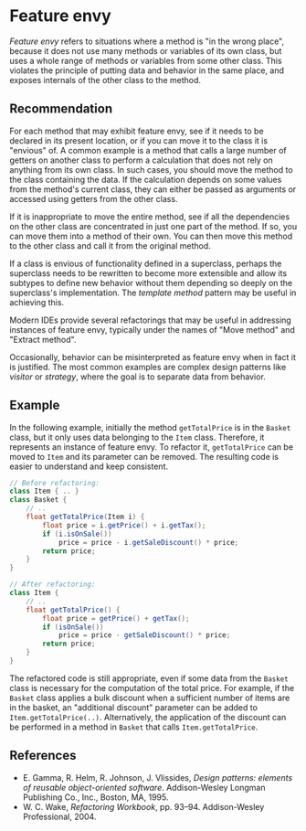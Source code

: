 # Feature envy
*Feature envy* refers to situations where a method is "in the wrong place", because it does not use many methods or variables of its own class, but uses a whole range of methods or variables from some other class. This violates the principle of putting data and behavior in the same place, and exposes internals of the other class to the method.


## Recommendation
For each method that may exhibit feature envy, see if it needs to be declared in its present location, or if you can move it to the class it is "envious" of. A common example is a method that calls a large number of getters on another class to perform a calculation that does not rely on anything from its own class. In such cases, you should move the method to the class containing the data. If the calculation depends on some values from the method's current class, they can either be passed as arguments or accessed using getters from the other class.

If it is inappropriate to move the entire method, see if all the dependencies on the other class are concentrated in just one part of the method. If so, you can move them into a method of their own. You can then move this method to the other class and call it from the original method.

If a class is envious of functionality defined in a superclass, perhaps the superclass needs to be rewritten to become more extensible and allow its subtypes to define new behavior without them depending so deeply on the superclass's implementation. The *template method* pattern may be useful in achieving this.

Modern IDEs provide several refactorings that may be useful in addressing instances of feature envy, typically under the names of "Move method" and "Extract method".

Occasionally, behavior can be misinterpreted as feature envy when in fact it is justified. The most common examples are complex design patterns like *visitor* or *strategy*, where the goal is to separate data from behavior.


## Example
In the following example, initially the method `getTotalPrice` is in the `Basket` class, but it only uses data belonging to the `Item` class. Therefore, it represents an instance of feature envy. To refactor it, `getTotalPrice` can be moved to `Item` and its parameter can be removed. The resulting code is easier to understand and keep consistent.


```java
// Before refactoring:
class Item { .. }
class Basket {
	// ..
	float getTotalPrice(Item i) {
		float price = i.getPrice() + i.getTax();
		if (i.isOnSale())
			price = price - i.getSaleDiscount() * price;
		return price;
	}
}

// After refactoring:
class Item {
	// ..
	float getTotalPrice() {
		float price = getPrice() + getTax();
		if (isOnSale())
			price = price - getSaleDiscount() * price;
		return price;
	}
}
```
The refactored code is still appropriate, even if some data from the `Basket` class is necessary for the computation of the total price. For example, if the `Basket` class applies a bulk discount when a sufficient number of items are in the basket, an "additional discount" parameter can be added to `Item.getTotalPrice(..)`. Alternatively, the application of the discount can be performed in a method in `Basket` that calls `Item.getTotalPrice`.


## References
* E. Gamma, R. Helm, R. Johnson, J. Vlissides, *Design patterns: elements of reusable object-oriented software*. Addison-Wesley Longman Publishing Co., Inc., Boston, MA, 1995.
* W. C. Wake, *Refactoring Workbook*, pp. 93&ndash;94. Addison-Wesley Professional, 2004.
